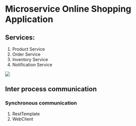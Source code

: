 # Microservice Online Shopping Application

## Services:

  1. Product Service
  2. Order Service
  3. Inventory Service
  4. Notification Service

<img src="https://user-images.githubusercontent.com/16406047/201527010-393c142a-9d5f-43e7-9b5e-337466a8b409.png"/>

## Inter process communication
### Synchronous communication
  1. RestTemplate
  2. WebClient
